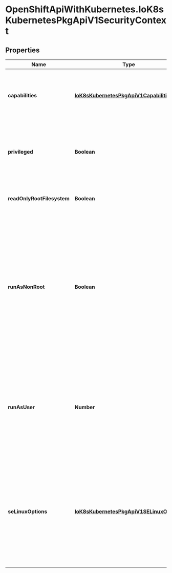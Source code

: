 # OpenShiftApiWithKubernetes.IoK8sKubernetesPkgApiV1SecurityContext

## Properties
Name | Type | Description | Notes
------------ | ------------- | ------------- | -------------
**capabilities** | [**IoK8sKubernetesPkgApiV1Capabilities**](IoK8sKubernetesPkgApiV1Capabilities.md) | The capabilities to add/drop when running containers. Defaults to the default set of capabilities granted by the container runtime. | [optional] 
**privileged** | **Boolean** | Run container in privileged mode. Processes in privileged containers are essentially equivalent to root on the host. Defaults to false. | [optional] 
**readOnlyRootFilesystem** | **Boolean** | Whether this container has a read-only root filesystem. Default is false. | [optional] 
**runAsNonRoot** | **Boolean** | Indicates that the container must run as a non-root user. If true, the Kubelet will validate the image at runtime to ensure that it does not run as UID 0 (root) and fail to start the container if it does. If unset or false, no such validation will be performed. May also be set in PodSecurityContext.  If set in both SecurityContext and PodSecurityContext, the value specified in SecurityContext takes precedence. | [optional] 
**runAsUser** | **Number** | The UID to run the entrypoint of the container process. Defaults to user specified in image metadata if unspecified. May also be set in PodSecurityContext.  If set in both SecurityContext and PodSecurityContext, the value specified in SecurityContext takes precedence. | [optional] 
**seLinuxOptions** | [**IoK8sKubernetesPkgApiV1SELinuxOptions**](IoK8sKubernetesPkgApiV1SELinuxOptions.md) | The SELinux context to be applied to the container. If unspecified, the container runtime will allocate a random SELinux context for each container.  May also be set in PodSecurityContext.  If set in both SecurityContext and PodSecurityContext, the value specified in SecurityContext takes precedence. | [optional] 


